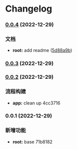# Changelog 

### [0.0.4](https://github.com/a145789/read-books/compare/v0.0.3...v0.0.4) (2022-12-29)


### 文档

* **root:** add readme ([5d88a9b](https://github.com/a145789/read-books/commit/5d88a9b1059edf5d81f0d7ba5ff92c6cd2eee43e))

### [0.0.3](///compare/v0.0.2...v0.0.3) (2022-12-29)

### [0.0.2](///compare/v0.0.1...v0.0.2) (2022-12-29)

### 流程构建

- **app:** clean up 4cc3716

### 0.0.1 (2022-12-29)

### 新增功能

- **root:** base 71b8182

